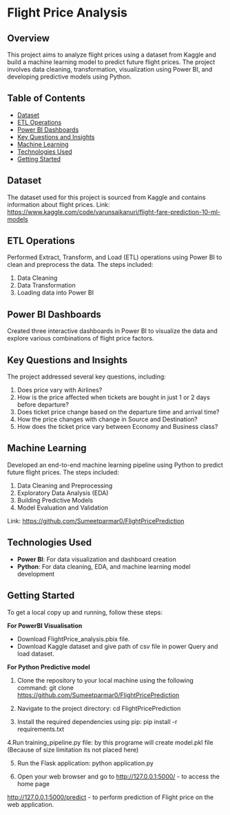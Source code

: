 # Flight Price Analysis

## Overview

This project aims to analyze flight prices using a dataset from Kaggle and build a machine learning model to predict future flight prices. The project involves data cleaning, transformation, visualization using Power BI, and developing predictive models using Python.

## Table of Contents
- [Dataset](##dataset)
- [ETL Operations](#etl-operations)
- [Power BI Dashboards](#power-bi-dashboards)
- [Key Questions and Insights](#key-questions-and-insights)
- [Machine Learning](#machine-learning)
- [Technologies Used](#technologies-used)
- [Getting Started](#getting-started)

## Dataset
The dataset used for this project is sourced from Kaggle and contains information about flight prices.
Link: https://www.kaggle.com/code/varunsaikanuri/flight-fare-prediction-10-ml-models

## ETL Operations
Performed Extract, Transform, and Load (ETL) operations using Power BI to clean and preprocess the data. The steps included:
1. Data Cleaning
2. Data Transformation
3. Loading data into Power BI

## Power BI Dashboards
Created three interactive dashboards in Power BI to visualize the data and explore various combinations of flight price factors. 

## Key Questions and Insights
The project addressed several key questions, including:
1. Does price vary with Airlines?
2. How is the price affected when tickets are bought in just 1 or 2 days before departure?
3. Does ticket price change based on the departure time and arrival time?
4. How the price changes with change in Source and Destination?
5. How does the ticket price vary between Economy and Business class?

## Machine Learning
Developed an end-to-end machine learning pipeline using Python to predict future flight prices. The steps included:
1. Data Cleaning and Preprocessing
2. Exploratory Data Analysis (EDA)
3. Building Predictive Models
4. Model Evaluation and Validation

Link: https://github.com/Sumeetparmar0/FlightPricePrediction

## Technologies Used
- **Power BI**: For data visualization and dashboard creation
- **Python**: For data cleaning, EDA, and machine learning model development

## Getting Started
To get a local copy up and running, follow these steps:

**For PowerBI Visualisation**
- Download FlightPrice_analysis.pbix file.
- Download Kaggle dataset and give path of csv file in power Query and load dataset.

**For Python Predictive model**
1. Clone the repository to your local machine using the following command:
git clone https://github.com/Sumeetparmar0/FlightPricePrediction

2. Navigate to the project directory:
cd FlightPricePrediction

3. Install the required dependencies using pip:
pip install -r requirements.txt

4.Run training_pipeline.py file:
by this programe will create model.pkl file (Because of size limitation its not placed here)

5. Run the Flask application:
python application.py

6. Open your web browser and go to
http://127.0.0.1:5000/ - to access the home page

http://127.0.0.1:5000/predict - to perform prediction of Flight price on the web application.


